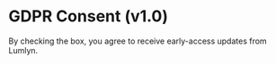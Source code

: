 ﻿# GDPR Consent (v1.0)

By checking the box, you agree to receive early-access updates from Lumlyn.
